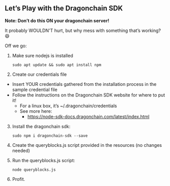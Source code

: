 ## Let’s Play with the Dragonchain SDK

**Note: Don’t do this ON your dragonchain server!**

It probably WOULDN'T hurt, but why mess with something that’s working? :smile:

Off we go:

1. Make sure nodejs is installed

    ```sudo apt update && sudo apt install npm```
    
2. Create our credentials file

- Insert YOUR credentials gathered from the installation process in the sample credential file
- Follow the instructions on the Dragonchain SDK website for where to put it!
  - For a linux box, it’s ~/.dragonchain/credentials
  - See more here:
    - https://node-sdk-docs.dragonchain.com/latest/index.html
    
3. Install the dragonchain sdk:

    ```sudo npm i dragonchain-sdk --save```

4. Create the queryblocks.js script provided in the resources (no changes needed)

5. Run the queryblocks.js script:

    ```node queryblocks.js```

6. Profit.
